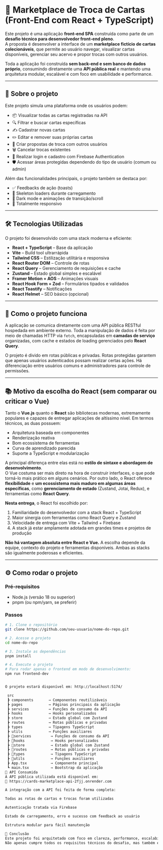 # 🔄 Marketplace de Troca de Cartas (Front-End com React + TypeScript)

Este projeto é uma aplicação **front-end SPA** construída como parte de um **desafio técnico para desenvolvedor front-end pleno**.  
A proposta é desenvolver a interface de um **marketplace fictício de cartas colecionáveis**, que permite ao usuário navegar, visualizar cartas disponíveis, gerenciar seu acervo e propor trocas com outros usuários.

Toda a aplicação foi construída **sem back-end e sem banco de dados próprio**, consumindo diretamente uma **API pública real** e mantendo uma arquitetura modular, escalável e com foco em usabilidade e performance.

---

## 🧠 Sobre o projeto

Este projeto simula uma plataforma onde os usuários podem:

- 📦 Visualizar todas as cartas registradas na API
- 🔍 Filtrar e buscar cartas específicas
- ✍️ Cadastrar novas cartas
- ✏️ Editar e remover suas próprias cartas
- 🔁 Criar propostas de troca com outros usuários
- 🗑️ Cancelar trocas existentes
- 🔐 Realizar login e cadastro com Firebase Authentication
- 🛡️ Acessar áreas protegidas dependendo do tipo de usuário (comum ou admin)

Além das funcionalidades principais, o projeto também se destaca por:

- ✅ Feedbacks de ação (toasts)
- 🎯 Skeleton loaders durante carregamento
- 🎨 Dark mode e animações de transição/scroll
- 📱 Totalmente responsivo

---

## 🛠️ Tecnologias Utilizadas

O projeto foi desenvolvido com uma stack moderna e eficiente:

- **React + TypeScript** – Base da aplicação
- **Vite** – Build tool ultrarrápida
- **Tailwind CSS** – Estilização utilitária e responsiva
- **React Router DOM** – Controle de rotas
- **React Query** – Gerenciamento de requisições e cache
- **Zustand** – Estado global simples e escalável
- **Framer Motion + AOS** – Animações visuais
- **React Hook Form + Zod** – Formulários tipados e validados
- **React Toastify** – Notificações
- **React Helmet** – SEO básico (opcional)

---

## 🧭 Como o projeto funciona

A aplicação se comunica diretamente com uma API pública RESTful hospedada em ambiente externo. Toda a manipulação de dados é feita por meio de chamadas HTTP via `fetch`, encapsuladas em **camadas de serviço** organizadas, com cache e estados de loading gerenciados pelo **React Query**.

O projeto é divido em rotas públicas e privadas. Rotas protegidas garantem que apenas usuários autenticados possam realizar certas ações. Há diferenciação entre usuários comuns e administradores para controle de permissões.

---

## 📚 Motivo da escolha do React (sem comparar ou criticar o Vue)

Tanto o **Vue.js** quanto o **React** são bibliotecas modernas, extremamente populares e capazes de entregar aplicações de altíssimo nível. Em termos técnicos, as duas possuem:

- Arquitetura baseada em componentes
- Renderização reativa
- Bom ecossistema de ferramentas
- Curva de aprendizado parecida
- Suporte a TypeScript e modularização

A principal diferença entre elas está no **estilo de sintaxe e abordagem de desenvolvimento**.  
O Vue costuma ser mais direto na hora de construir interfaces, o que pode torná-lo mais prático em alguns cenários. Por outro lado, o React oferece **flexibilidade** e **um ecossistema mais maduro em algumas áreas específicas**, como **gerenciamento de estado** (Zustand, Jotai, Redux), e ferramentas como **React Query**.

**Nesta entrega**, o React foi escolhido por:

1. Familiaridade do desenvolvedor com a stack React + TypeScript
2. Maior sinergia com ferramentas como React Query e Zustand
3. Velocidade de entrega com Vite + Tailwind + Firebase
4. A stack já estar amplamente adotada em grandes times e projetos de produção

**Não há vantagem absoluta entre React e Vue.** A escolha depende da equipe, contexto do projeto e ferramentas disponíveis. Ambas as stacks são igualmente poderosas e eficientes.

---

## ⚙️ Como rodar o projeto

### Pré-requisitos

- Node.js (versão 18 ou superior)
- pnpm (ou npm/yarn, se preferir)

### Passos

```bash
# 1. Clone o repositório
git clone https://github.com/seu-usuario/nome-do-repo.git

# 2. Acesse o projeto
cd nome-do-repo

# 3. Instale as dependências
pnpm install

# 4. Execute o projeto
# Para rodar apenas o frontend em modo de desenvolvimento:
npm run frontend-dev


O projeto estará disponível em: http://localhost:5174/

 src
 ┣ components       → Componentes reutilizáveis
 ┣ pages            → Páginas principais da aplicação
 ┣ services         → Funções de consumo da API
 ┣ hooks            → Hooks personalizados
 ┣ store            → Estado global com Zustand
 ┣ routes           → Rotas públicas e privadas
 ┣ types            → Tipagens TypeScript
 ┣ utils            → Funções auxiliares
 ┣ 📂services         → Funções de consumo da API
 ┣ 📂hooks            → Hooks personalizados
 ┣ 📂store            → Estado global com Zustand
 ┣ 📂routes           → Rotas públicas e privadas
 ┣ 📂types            → Tipagens TypeScript
 ┣ 📂utils            → Funções auxiliares
 ┣ App.tsx           → Componente principal
 ┗ main.tsx          → Bootstrap da aplicação
📡 API Consumida
A API pública utilizada está disponível em:
🔗 https://cards-marketplace-api-2fjj.onrender.com

A integração com a API foi feita de forma completa:

Todas as rotas de cartas e trocas foram utilizadas

Autenticação tratada via Firebase

Estado de carregamento, erro e sucesso com feedback ao usuário

Estrutura modular para fácil manutenção

📌 Conclusão
Este projeto foi arquitetado com foco em clareza, performance, escalabilidade e qualidade visual.
Não apenas cumpre todos os requisitos técnicos do desafio, mas também entrega uma experiência de uso moderna, fluida e visualmente atrativa — sem atalhos.
```
